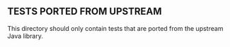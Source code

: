## TESTS PORTED FROM UPSTREAM

This directory should only contain tests that are ported from the upstream
Java library.